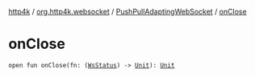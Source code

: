[http4k](../../index.md) / [org.http4k.websocket](../index.md) / [PushPullAdaptingWebSocket](index.md) / [onClose](./on-close.md)

# onClose

`open fun onClose(fn: (`[`WsStatus`](../-ws-status/index.md)`) -> `[`Unit`](https://kotlinlang.org/api/latest/jvm/stdlib/kotlin/-unit/index.html)`): `[`Unit`](https://kotlinlang.org/api/latest/jvm/stdlib/kotlin/-unit/index.html)